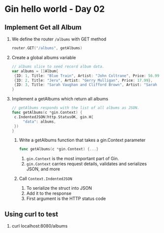 # Gin hello world - Day 02

## Implement Get all Album

1. We define the router `/albums` with GET method

   ```go
   router.GET("/albums", getAlbums)
   ```

2. Create a global albums variable

   ```go
   // albums slice to seed record album data.
   var albums = []Album{
   	{ID: 1, Title: "Blue Train", Artist: "John Coltrane", Price: 56.99},
   	{ID: 2, Title: "Jeru", Artist: "Gerry Mulligan", Price: 17.99},
   	{ID: 3, Title: "Sarah Vaughan and Clifford Brown", Artist: "Sarah Vaughan", Price: 39.99},
   }
   ```

3. Implement a getAlbums which return all albums

   ```go
   // getAlbums responds with the list of all albums as JSON.
   func getAlbums(c *gin.Context) {
   	c.IndentedJSON(http.StatusOK, gin.H{
   		"data": albums,
   	})
   }
   ```

   1. Write a getAlbums function that takes a gin.Context parameter

      ```go
      func getAlbums(c *gin.Context) {...}
      ```

      1. `gin.Context` is the most important part of Gin.
      2. `gin.Context` carries request details, validates and serializes JSON, and more
   2. Call `Context.IndentedJSON`
      1. To serialize the struct into JSON
      2. Add it to the response
      3. First argument is the HTTP status code

## Using curl to test

1. curl localhost:8080/albums